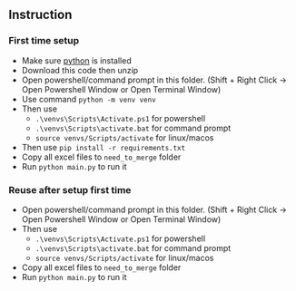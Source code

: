 ## Instruction

### First time setup
- Make sure [python](https://python.org) is installed
- Download this code then unzip
- Open powershell/command prompt in this folder. (Shift + Right Click -> Open Powershell Window or Open Terminal Window)
- Use command `python -m venv venv`
- Then use 
    - `.\venvs\Scripts\Activate.ps1` for powershell 
    - `.\venvs\Scripts\activate.bat` for command prompt
    - `source venvs/Scripts/activate` for linux/macos
- Then use `pip install -r requirements.txt`
- Copy all excel files to `need_to_merge` folder
- Run `python main.py` to run it

### Reuse after setup first time
- Open powershell/command prompt in this folder. (Shift + Right Click -> Open Powershell Window or Open Terminal Window)
- Then use 
    - `.\venvs\Scripts\Activate.ps1` for powershell 
    - `.\venvs\Scripts\activate.bat` for command prompt
    - `source venvs/Scripts/activate` for linux/macos
- Copy all excel files to `need_to_merge` folder
- Run `python main.py` to run it